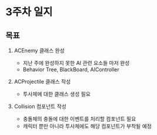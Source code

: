 # 3주차 일지

## 목표

1. ACEnemy 클래스 완성
    - 지난 주에 완성하지 못한 AI 관련 요소들 마저 완성
    - Behavior Tree, BlackBoard, AIController
  
2. ACProjectile 클래스 작성
    - 투사체에 대한 클래스 생성 필요
  
3. Collision 컴포넌트 작성
    - 충돌체의 충돌에 대한 이벤트를 처리할 컴포넌트 필요
    - 캐릭터 뿐만 아니라 투사체에도 해당 컴포넌트가 부착될 예정

